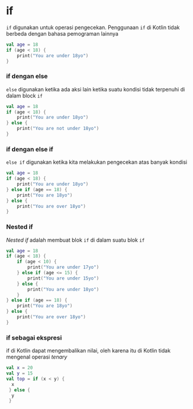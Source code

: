 # if

`if` digunakan untuk operasi pengecekan. Penggunaan `if` di Kotlin tidak berbeda dengan bahasa pemograman lainnya

```kotlin
val age = 18
if (age < 18) {
    print("You are under 18yo")
}
```

### if dengan else

`else` digunakan ketika ada aksi lain ketika suatu kondisi tidak terpenuhi di dalam block `if`

```kotlin
val age = 18
if (age < 18) {
    print("You are under 18yo")
} else {
    print("You are not under 18yo")
}
```

### if dengan else if 

`else if` digunakan ketika kita melakukan pengecekan atas banyak kondisi

```kotlin
val age = 18
if (age < 18) {
    print("You are under 18yo")
} else if (age == 18) {
    print("You are 18yo")
} else {
    print("You are over 18yo")
}
```

### Nested if

_Nested if_ adalah membuat blok `if` di dalam suatu blok `if`

```kotlin
val age = 18
if (age < 18) {
    if (age < 10) {
        print("You are under 17yo")
    } else if (age <= 15) {
        print("You are under 15yo")
    } else {
        print("You are under 18yo")
    }
} else if (age == 18) {
    print("You are 18yo")
} else {
    print("You are over 18yo")
}
```

###  if sebagai ekspresi

if di Kotlin dapat mengembalikan nilai, oleh karena itu di Kotlin tidak mengenal operasi _tenary_ 

```kotlin
val x = 20
val y = 15
val top = if (x < y) {
  x 
 } else {
  y
 }
```





